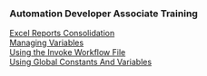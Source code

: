 ### Automation Developer Associate Training
[Excel Reports Consolidation](https://github.com/pooh2304/UiPath-Academy/tree/main/Automation%20Developer%20Associate%20Training/%20Build%20Your%20First%20Process%20With%20Studio/Excel%20Reports%20Consolidation) <br>
[Managing Variables](https://github.com/pooh2304/UiPath-Academy/tree/main/Automation%20Developer%20Associate%20Training/Variables%2C%20Constants%20and%20Arguments%20in%20Studio/Managing%20Variables) <br>
[Using the Invoke Workflow File](https://github.com/pooh2304/UiPath-Academy/tree/main/Automation%20Developer%20Associate%20Training/Variables%2C%20Constants%20and%20Arguments%20in%20Studio/Using%20the%20Invoke%20Workflow%20File) <br>
[Using Global Constants And Variables](https://github.com/pooh2304/UiPath-Academy/tree/main/Automation%20Developer%20Associate%20Training/Variables%2C%20Constants%20and%20Arguments%20in%20Studio/Using%20Global%20Constants%20And%20Variables) <br>
